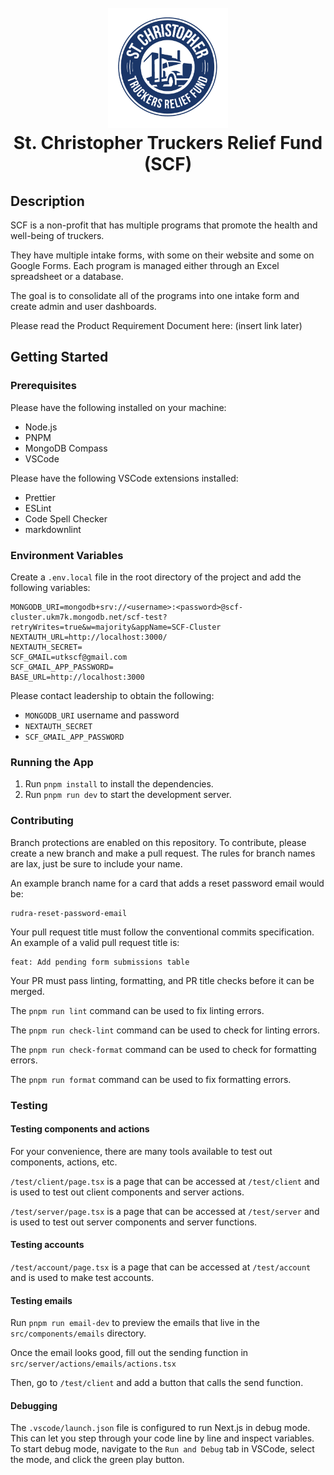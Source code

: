 <h1 align="center">
  <br>
    <img src="public/icon-192.png" alt="SCF Logo width="25%">  
  <br>
    St. Christopher Truckers Relief Fund (SCF)
</h1>

## Description

SCF is a non-profit that has multiple programs that promote the health and well-being of truckers.

They have multiple intake forms, with some on their website and some on Google Forms. Each program is managed either through an Excel spreadsheet or a database.

The goal is to consolidate all of the programs into one intake form and create admin and user dashboards.

Please read the Product Requirement Document here: (insert link later)

## Getting Started

### Prerequisites

Please have the following installed on your machine:

- Node.js
- PNPM
- MongoDB Compass
- VSCode

Please have the following VSCode extensions installed:

- Prettier
- ESLint
- Code Spell Checker
- markdownlint

### Environment Variables

Create a `.env.local` file in the root directory of the project and add the following variables:

```text
MONGODB_URI=mongodb+srv://<username>:<password>@scf-cluster.ukm7k.mongodb.net/scf-test?retryWrites=true&w=majority&appName=SCF-Cluster
NEXTAUTH_URL=http://localhost:3000/
NEXTAUTH_SECRET=
SCF_GMAIL=utkscf@gmail.com
SCF_GMAIL_APP_PASSWORD=
BASE_URL=http://localhost:3000
```

Please contact leadership to obtain the following:

- `MONGODB_URI` username and password
- `NEXTAUTH_SECRET`
- `SCF_GMAIL_APP_PASSWORD`

### Running the App

1. Run `pnpm install` to install the dependencies.
2. Run `pnpm run dev` to start the development server.

### Contributing

Branch protections are enabled on this repository.
To contribute, please create a new branch and make a pull request.
The rules for branch names are lax, just be sure to include your name.

An example branch name for a card that adds a reset password email would be:

```text
rudra-reset-password-email
```

Your pull request title must follow the conventional commits specification. An example of a valid pull request title is:

```text
feat: Add pending form submissions table
```

Your PR must pass linting, formatting, and PR title checks before it can be merged.

The `pnpm run lint` command can be used to fix linting errors.

The `pnpm run check-lint` command can be used to check for linting errors.

The `pnpm run check-format` command can be used to check for formatting errors.

The `pnpm run format` command can be used to fix formatting errors.

### Testing

#### Testing components and actions

For your convenience, there are many tools available to test out components, actions, etc.

`/test/client/page.tsx` is a page that can be accessed at `/test/client` and is used to test out client components and server actions.

`/test/server/page.tsx` is a page that can be accessed at `/test/server` and is used to test out server components and server functions.

#### Testing accounts

`/test/account/page.tsx` is a page that can be accessed at `/test/account` and is used to make test accounts.

#### Testing emails

Run `pnpm run email-dev` to preview the emails that live in the `src/components/emails` directory.

Once the email looks good, fill out the sending function in `src/server/actions/emails/actions.tsx`

Then, go to `/test/client` and add a button that calls the send function.

#### Debugging

The `.vscode/launch.json` file is configured to run Next.js in debug mode. This can let you step through your code line by line and inspect variables.
To start debug mode, navigate to the `Run and Debug` tab in VSCode, select the mode, and click the green play button.
